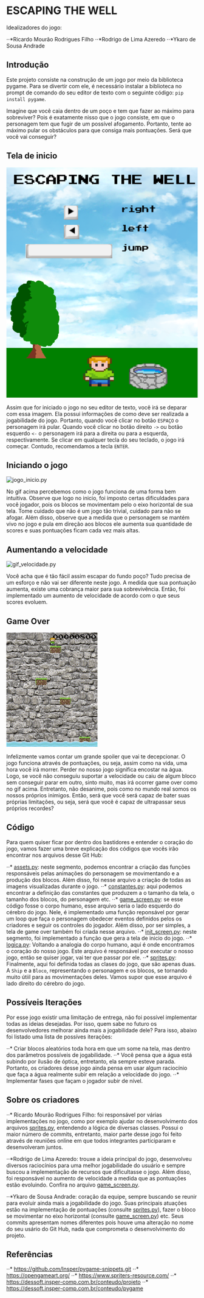 # ESCAPING THE WELL

Idealizadores do jogo:

⋅⋅*Ricardo Mourão Rodrigues Filho
⋅⋅*Rodrigo de Lima Azeredo
⋅⋅*Ykaro de Sousa Andrade

## Introdução

Este projeto consiste na construção de um jogo por meio da biblioteca pygame. Para se divertir com ele, é necessário instalar a biblioteca no prompt de comando do seu editor de texto com o seguinte código: `pip install pygame`. 

Imagine que você caia dentro de um poço e tem que fazer ao máximo para sobreviver? Pois é exatamente nisso que o jogo consiste, em que o personagem tem que fugir de um possível afogamento. Portanto, tente ao máximo pular os obstáculos para que consiga mais pontuações. Será que você vai conseguir?

## Tela de inicio

![tela_inicio.py](readme/tela_inicio.png)

Assim que for iniciado o jogo no seu editor de texto, você irá se deparar com essa imagem. Ela possui informações de como deve ser realizada a jogabilidade do jogo. Portanto, quando você clicar no botão `ESPAÇO` o personagem irá pular. Quando você clicar no botão direito `->` ou botão esquerdo `<-` o personagem irá para a direita ou para a esquerda, respectivamente. Se clicar em qualquer tecla do seu teclado, o jogo irá começar. Contudo, recomendamos a tecla `ENTER`.

## Iniciando o jogo

![jogo_inicio.py](readme/jogo_inicio.gif)

No gif acima percebemos como o jogo funciona de uma forma bem intuitiva. Observe que logo no inicio, foi imposto certas dificuldades para você jogador, pois os blocos se movimentam pelo o eixo horizontal de sua tela. Tome cuidado que não é um jogo tão trivial, cuidado para não se afogar. Além disso, observe que a medida que o personagem se mantém vivo no jogo e pula em direção aos blocos ele aumenta sua quantidade de scores e suas pontuações ficam cada vez mais altas.

## Aumentando a velocidade

![gif_velocidade.py](readme/gif_velocidade.gif)

Você acha que é tão fácil assim escapar do fundo poço? Tudo precisa de um esforço e não vai ser diferente neste jogo. A medida que sua pontuação aumenta, existe uma cobrança maior para sua sobrevivência. Então, foi implementado um aumento de velocidade de acordo com o que seus scores evoluem.

## Game Over

![game_over.py](readme/game_over.gif)

Infelizmente vamos contar um grande spoiler que vai te decepcionar. O jogo funciona através de pontuações, ou seja, assim como na vida, uma hora você irá morrer. Perder no nosso jogo significa encostar na água. Logo, se você não conseguiu suportar a velocidade ou caiu de algum bloco sem conseguir parar em outro, sinto muito, mas irá ocorrer game over como no gif acima. Entretanto, não desanime, pois como no mundo real somos os nossos próprios inimigos. Então, será que você será capaz de bater suas próprias limitações, ou seja, será que você é capaz de ultrapassar seus próprios recordes?

## Código

Para quem quiser ficar por dentro dos bastidores e entender o coração do jogo, vamos fazer uma breve explicação dos códigos que vocês irão encontrar nos arquivos desse Git Hub:

⋅⋅* [assets.py](assets.py): neste segmento, podemos encontrar a criação das funções responsáveis pelas animações do personagem se movimentando e a produção dos blocos. Além disso, foi nesse arquivo a criação de todas as imagens visualizadas durante o jogo.
⋅⋅* [constantes.py](constantes.py): aqui podemos encontrar a definição das constantes que produzem a o tamanho da tela, o tamanho dos blocos, do personagem etc.
⋅⋅* [game_screen.py](game_screen.py): se esse código fosse o corpo humano, esse arquivo seria o lado esquerdo do cérebro do jogo. Nele, é implementado uma função reponsável por gerar um loop que faça o personagem obedecer eventos definidos pelos os criadores e seguir os controles do jogador. Além disso, por ser simples, a tela de game over também foi criada nesse arquivo.
⋅⋅* [init_screen.py](init_screen.py): neste segmento, foi implementado a função que gera a tela de inicio do jogo.
⋅⋅* [logica.py](logica.py): Voltando a analogia do corpo humano, aqui é onde encontramos o coração do nosso jogo. Este arquivo é responsável por executar o nosso jogo, então se quiser jogar, vai ter que passar por ele.
⋅⋅* [sprites.py](sprites.py): Finalmente, aqui foi definida todas as clases do jogo, que são apenas duas. A `Ship` e a `Bloco`, representando o personagem e os blocos, se tornando muito útiil para as movimentações deles. Vamos supor que esse arquivo é lado direito do cérebro do jogo.

## Possíveis Iterações

Por esse jogo existir uma limitação de entrega, não foi possível implementar todas as ideias desejadas. Por isso, quem sabe no futuro os desenvolvedores melhorar ainda mais a jogabilidade dele? Para isso, abaixo foi listado uma lista de possíves iterações:

⋅⋅* Criar blocos aleatórios toda hora em que um some na tela, mas dentro dos parâmetros possíveis de jogabilidade.
⋅⋅* Você pensa que a água está subindo por ilusão de óptica, entretanto, ela sempre esteve parada. Portanto, os criadores desse jogo ainda pensa em usar algum raciocínio que faça a água realmente subir em relação a velocidade do jogo. 
⋅⋅* Implementar fases que façam o jogador subir de nível.

## Sobre os criadores

⋅⋅* Ricardo Mourão Rodrigues Filho: foi responsável por várias implementações no jogo, como por exemplo ajudar no desenvolvimento dos arquivos [sprites.py](sprites.py), entendendo a lógica de diversas classes. Possui o maior número de commits, entretanto, maior parte desse jogo foi feito através de reuniões online em que todos integrantes participaram e desenvolveram juntos.

⋅⋅*Rodrigo de Lima Azeredo: trouxe a ideia principal do jogo, desenvolveu diversos raciocínios para uma melhor jogabilidade do usuário e sempre buscou a implementação de recursos que dificultasse o jogo. Além disso, foi responsável no aumento de velocidade a medida que as pontuações estão evoluindo. Confira no arquivo [game_screen.py](game_screen.py).

⋅⋅*Ykaro de Sousa Andrade: coração da equipe, sempre buscando se reunir para evoluir ainda mais a jogabilidade do jogo. Suas principais atuações estão na implementação de pontuações (consulte [sprites.py](sprites.py)), fazer o bloco se movimentar no eixo horizontal (consulte [game_screen.py](game_screen.py)) etc. Seus commits apresentam nomes diferentes pois houve uma alteração no nome do seu usário do Git Hub, nada que comprometa o desenvolvimento do projeto.

## Referências

⋅⋅* https://github.com/Insper/pygame-snippets.git
⋅⋅* https://opengameart.org/
⋅⋅* https://www.spriters-resource.com/
⋅⋅* https://dessoft.insper-comp.com.br/conteudo/projeto
⋅⋅* https://dessoft.insper-comp.com.br/conteudo/pygame